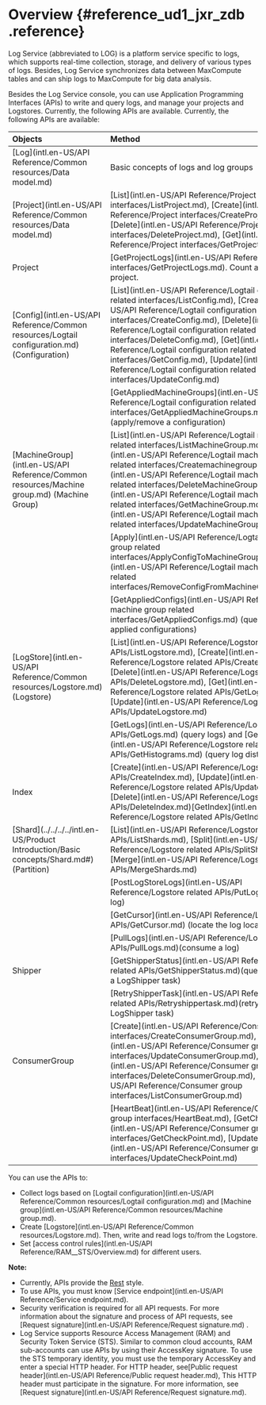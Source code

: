 # Overview {#reference_ud1_jxr_zdb .reference}

Log Service \(abbreviated to LOG\) is a platform service specific to logs, which supports real-time collection, storage, and delivery of various types of logs. Besides, Log Service synchronizes data between MaxCompute tables and can ship logs to MaxCompute for big data analysis.

Besides the Log Service console, you can use Application Programming Interfaces \(APIs\) to write and query logs, and manage your projects and Logstores. Currently, the following APIs are available. Currently, the following APIs are available:

|Objects|Method|
|:------|:-----|
|[Log](intl.en-US/API Reference/Common resources/Data model.md)|Basic concepts of logs and log groups|
|[Project](intl.en-US/API Reference/Common resources/Data model.md)|[List](intl.en-US/API Reference/Project interfaces/ListProject.md), [Create](intl.en-US/API Reference/Project interfaces/CreateProject.md), [Delete](intl.en-US/API Reference/Project interfaces/DeleteProject.md), [Get](intl.en-US/API Reference/Project interfaces/GetProject.md)|
|Project|[GetProjectLogs](intl.en-US/API Reference/Project interfaces/GetProjectLogs.md). Count all the logs in a project.|
|[Config](intl.en-US/API Reference/Common resources/Logtail configuration.md) \(Configuration\)|[List](intl.en-US/API Reference/Logtail configuration related interfaces/ListConfig.md), [Create](intl.en-US/API Reference/Logtail configuration related interfaces/CreateConfig.md), [Delete](intl.en-US/API Reference/Logtail configuration related interfaces/DeleteConfig.md), [Get](intl.en-US/API Reference/Logtail configuration related interfaces/GetConfig.md), [Update](intl.en-US/API Reference/Logtail configuration related interfaces/UpdateConfig.md)|
| |[GetAppliedMachineGroups](intl.en-US/API Reference/Logtail configuration related interfaces/GetAppliedMachineGroups.md)\(apply/remove a configuration\)|
|[MachineGroup](intl.en-US/API Reference/Common resources/Machine group.md) \(Machine Group\)|[List](intl.en-US/API Reference/Logtail machine group related interfaces/ListMachineGroup.md), [Create](intl.en-US/API Reference/Logtail machine group related interfaces/Createmachinegroup.md), [Delete](intl.en-US/API Reference/Logtail machine group related interfaces/DeleteMachineGroup.md), [Get](intl.en-US/API Reference/Logtail machine group related interfaces/GetMachineGroup.md), [Update](intl.en-US/API Reference/Logtail machine group related interfaces/UpdateMachineGroup.md)|
| |[Apply](intl.en-US/API Reference/Logtail machine group related interfaces/ApplyConfigToMachineGroup.md)/[Remove](intl.en-US/API Reference/Logtail machine group related interfaces/RemoveConfigFromMachineGroup.md)|
| |[GetAppliedConfigs](intl.en-US/API Reference/Logtail machine group related interfaces/GetAppliedConfigs.md) \(query the list of applied configurations\)|
|[LogStore](intl.en-US/API Reference/Common resources/Logstore.md) \(Logstore\)|[List](intl.en-US/API Reference/Logstore related APIs/ListLogstore.md), [Create](intl.en-US/API Reference/Logstore related APIs/CreateLogstore.md), [Delete](intl.en-US/API Reference/Logstore related APIs/DeleteLogstore.md), [Get](intl.en-US/API Reference/Logstore related APIs/GetLogstore.md), [Update](intl.en-US/API Reference/Logstore related APIs/UpdateLogstore.md)|
| |[GetLogs](intl.en-US/API Reference/Logstore related APIs/GetLogs.md) \(query logs\) and [GetHistograms](intl.en-US/API Reference/Logstore related APIs/GetHistograms.md) \(query log distribution\)|
|Index|[Create](intl.en-US/API Reference/Logstore related APIs/CreateIndex.md), [Update](intl.en-US/API Reference/Logstore related APIs/UpdateIndex.md), [Delete](intl.en-US/API Reference/Logstore related APIs/DeleteIndex.md)[GetIndex](intl.en-US/API Reference/Logstore related APIs/GetIndex.md)|
|[Shard](../../../../intl.en-US/Product Introduction/Basic concepts/Shard.md#) \(Partition\)|[List](intl.en-US/API Reference/Logstore related APIs/ListShards.md), [Split](intl.en-US/API Reference/Logstore related APIs/SplitShard.md), [Merge](intl.en-US/API Reference/Logstore related APIs/MergeShards.md)|
| |[PostLogStoreLogs](intl.en-US/API Reference/Logstore related APIs/PutLogs.md)\(write a log\)|
| |[GetCursor](intl.en-US/API Reference/Logstore related APIs/GetCursor.md) \(locate the log location\)|
| |[PullLogs](intl.en-US/API Reference/Logstore related APIs/PullLogs.md)\(consume a log\)|
|Shipper|[GetShipperStatus](intl.en-US/API Reference/Logstore related APIs/GetShipperStatus.md)\(query the status of a LogShipper task\)|
| |[RetryShipperTask](intl.en-US/API Reference/Logstore related APIs/Retryshippertask.md)\(retry a failed LogShipper task\)|
|ConsumerGroup|[Create](intl.en-US/API Reference/Consumer group interfaces/CreateConsumerGroup.md), [Update](intl.en-US/API Reference/Consumer group interfaces/UpdateConsumerGroup.md), [Delete](intl.en-US/API Reference/Consumer group interfaces/DeleteConsumerGroup.md), [List](intl.en-US/API Reference/Consumer group interfaces/ListConsumerGroup.md)|
| |[HeartBeat](intl.en-US/API Reference/Consumer group interfaces/HeartBeat.md), [GetCheckpoint](intl.en-US/API Reference/Consumer group interfaces/GetCheckPoint.md), [UpdateCheckpoint](intl.en-US/API Reference/Consumer group interfaces/UpdateCheckPoint.md)|

You can use the APIs to:

-   Collect logs based on [Logtail configuration](intl.en-US/API Reference/Common resources/Logtail configuration.md) and [Machine group](intl.en-US/API Reference/Common resources/Machine group.md).
-   Create [Logstore](intl.en-US/API Reference/Common resources/Logstore.md). Then, write and read logs to/from the Logstore.
-   Set [access control rules](intl.en-US/API Reference/RAM__STS/Overview.md) for different users.

**Note:** 

-   Currently, APIs provide the [Rest](http://en.wikipedia.org/wiki/Representational_state_transfer) style.
-   To use APIs, you must know [Service endpoint](intl.en-US/API Reference/Service endpoint.md).
-   Security verification is required for all API requests. For more information about the signature and process of API requests, see [Request signature](intl.en-US/API Reference/Request signature.md) .
-   Log Service supports Resource Access Management \(RAM\) and Security Token Service \(STS\). Similar to common cloud accounts, RAM sub-accounts can use APIs by using their AccessKey signature. To use the STS temporary identity, you must use the temporary AccessKey and enter a special HTTP header. For HTTP header, see[Public request header](intl.en-US/API Reference/Public request header.md), This HTTP header must participate in the signature. For more information, see [Request signature](intl.en-US/API Reference/Request signature.md).

